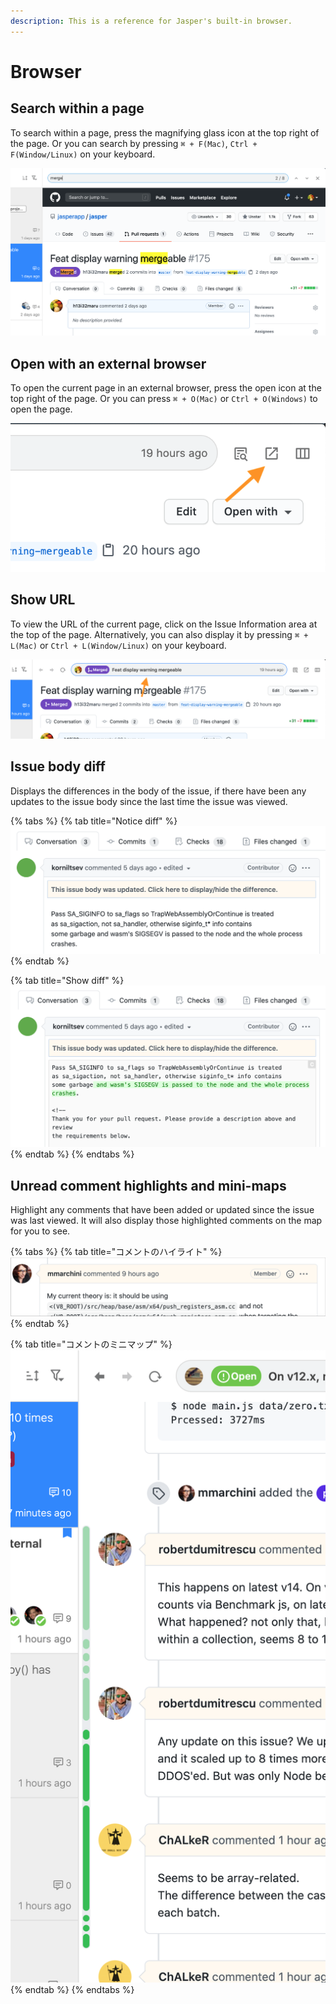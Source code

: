 ```yaml
---
description: This is a reference for Jasper's built-in browser.
---
```


# Browser

## Search within a page

To search within a page, press the magnifying glass icon at the top right of the page. Or you can search by pressing `⌘ + F(Mac)`, `Ctrl + F(Window/Linux)` on your keyboard.

![](../.gitbook/assets/15_search_page.png)

## Open with an external browser

To open the current page in an external browser, press the open icon at the top right of the page. Or you can press `⌘ + O(Mac)` or `Ctrl + O(Windows)` to open the page.

![](../.gitbook/assets/15_open_external.png)

## Show URL

To view the URL of the current page, click on the Issue Information area at the top of the page. Alternatively, you can also display it by pressing `⌘ + L(Mac)` or `Ctrl + L(Window/Linux)` on your keyboard.

![](../.gitbook/assets/15_url.png)

## Issue body diff

Displays the differences in the body of the issue, if there have been any updates to the issue body since the last time the issue was viewed.

{% tabs %}
{% tab title="Notice diff" %}
![](../.gitbook/assets/08_diff_body1.png)
{% endtab %}

{% tab title="Show diff" %}
![](../.gitbook/assets/08_diff_body2.png)
{% endtab %}
{% endtabs %}

## Unread comment highlights and mini-maps

Highlight any comments that have been added or updated since the issue was last viewed. It will also display those highlighted comments on the map for you to see.

{% tabs %}
{% tab title="コメントのハイライト" %}
![](../.gitbook/assets/03_highlight_comment.png)
{% endtab %}

{% tab title="コメントのミニマップ" %}
![](../.gitbook/assets/08_minimap.png)
{% endtab %}
{% endtabs %}



